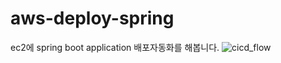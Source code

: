 # aws-deploy-spring
ec2에 spring boot application 배포자동화를 해봅니다.
![cicd_flow](https://user-images.githubusercontent.com/33655186/151408900-0afef1f7-234f-4e0f-bfd3-5573681e502a.png)
